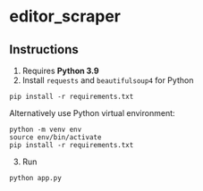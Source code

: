 # editor_scraper
## Instructions
1. Requires **Python 3.9**
2. Install `requests` and `beautifulsoup4` for Python
```
pip install -r requirements.txt
```
Alternatively use Python virtual environment:
```
python -m venv env
source env/bin/activate
pip install -r requirements.txt
```
3. Run
```
python app.py
```
